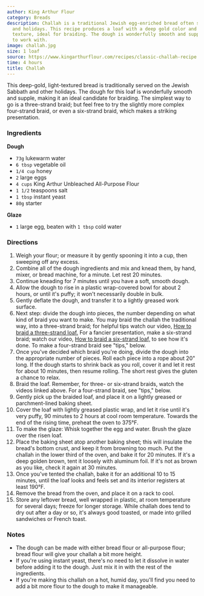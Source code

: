 ```yaml
---
author: King Arthur Flour
category: Breads
description: Challah is a traditional Jewish egg-enriched bread often served on Shabbat
  and holidays. This recipe produces a loaf with a deep gold color and light, fluffy
  texture, ideal for braiding. The dough is wonderfully smooth and supple, a pleasure
  to work with.
image: challah.jpg
size: 1 loaf
source: https://www.kingarthurflour.com/recipes/classic-challah-recipe
time: 4 hours
title: Challah
---
```

This deep-gold, light-textured bread is traditionally served on the Jewish Sabbath and other holidays. The dough for this loaf is wonderfully smooth and supple, making it an ideal candidate for braiding. The simplest way to go is a three-strand braid; but feel free to try the slightly more complex four-strand braid, or even a six-strand braid, which makes a striking presentation.

### Ingredients

**Dough**
* `73g` lukewarm water
* `6 tbsp` vegetable oil
* `1/4 cup` honey
* `2` large eggs
* `4 cups` King Arthur Unbleached All-Purpose Flour
* `1 1/2` teaspoons salt
* `1 tbsp` instant yeast
* `80g` starter

**Glaze**
* `1` large egg, beaten with `1 tbsp` cold water

### Directions

1. Weigh your flour; or measure it by gently spooning it into a cup, then sweeping off any excess.
2. Combine all of the dough ingredients and mix and knead them, by hand, mixer, or bread machine, for a minute. Let rest 20 minutes.
3. Continue kneading for 7 minutes until you have a soft, smooth dough.
4. Allow the dough to rise in a plastic wrap-covered bowl for about 2 hours, or until it's puffy; it won't necessarily double in bulk.
5. Gently deflate the dough, and transfer it to a lightly greased work surface.
6. Next step: divide the dough into pieces, the number depending on what kind of braid you want to make. You may braid the challah the traditional way, into a three-strand braid; for helpful tips watch our video, [How to braid a three-strand loaf.](https://www.kingarthurflour.com/videos/how-to-braid-a-three-strand-loaf) For a fancier presentation, make a six-strand braid; watch our video, [How to braid a six-strand loaf,](https://www.kingarthurflour.com/videos/how-to-braid-a-six-strand-loaf) to see how it's done. To make a four-strand braid see "tips," below.
7. Once you've decided which braid you're doing, divide the dough into the appropriate number of pieces. Roll each piece into a rope about 20" long. If the dough starts to shrink back as you roll, cover it and let it rest for about 10 minutes, then resume rolling. The short rest gives the gluten a chance to relax.
8. Braid the loaf. Remember, for three- or six-strand braids, watch the videos linked above. For a four-strand braid, see "tips," below.
9. Gently pick up the braided loaf, and place it on a lightly greased or parchment-lined baking sheet.
10. Cover the loaf with lightly greased plastic wrap, and let it rise until it's very puffy, 90 minutes to 2 hours at cool room temperature. Towards the end of the rising time, preheat the oven to 375°F.
11. To make the glaze: Whisk together the egg and water. Brush the glaze over the risen loaf.
12. Place the baking sheet atop another baking sheet; this will insulate the bread's bottom crust, and keep it from browning too much. Put the challah in the lower third of the oven, and bake it for 20 minutes. If it's a deep golden brown, tent it loosely with aluminum foil. If it's not as brown as you like, check it again at 30 minutes.
13. Once you've tented the challah, bake it for an additional 10 to 15 minutes, until the loaf looks and feels set and its interior registers at least 190°F.
14. Remove the bread from the oven, and place it on a rack to cool.
15. Store any leftover bread, well wrapped in plastic, at room temperature for several days; freeze for longer storage. While challah does tend to dry out after a day or so, it's always good toasted, or made into grilled sandwiches or French toast.

### Notes

* The dough can be made with either bread flour or all-purpose flour; bread flour will give your challah a bit more height.
* If you're using instant yeast, there's no need to let it dissolve in water before adding it to the dough. Just mix it in with the rest of the ingredients.
* If you're making this challah on a hot, humid day, you'll find you need to add a bit more flour to the dough to make it manageable.